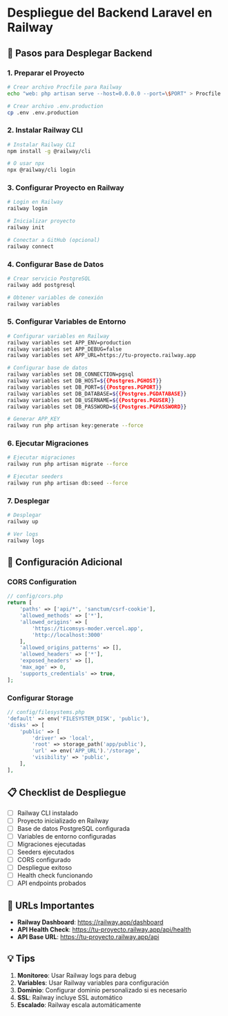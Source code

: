 # Despliegue del Backend Laravel en Railway

## 🚀 Pasos para Desplegar Backend

### 1. Preparar el Proyecto
```bash
# Crear archivo Procfile para Railway
echo "web: php artisan serve --host=0.0.0.0 --port=\$PORT" > Procfile

# Crear archivo .env.production
cp .env .env.production
```

### 2. Instalar Railway CLI
```bash
# Instalar Railway CLI
npm install -g @railway/cli

# O usar npx
npx @railway/cli login
```

### 3. Configurar Proyecto en Railway
```bash
# Login en Railway
railway login

# Inicializar proyecto
railway init

# Conectar a GitHub (opcional)
railway connect
```

### 4. Configurar Base de Datos
```bash
# Crear servicio PostgreSQL
railway add postgresql

# Obtener variables de conexión
railway variables
```

### 5. Configurar Variables de Entorno
```bash
# Configurar variables en Railway
railway variables set APP_ENV=production
railway variables set APP_DEBUG=false
railway variables set APP_URL=https://tu-proyecto.railway.app

# Configurar base de datos
railway variables set DB_CONNECTION=pgsql
railway variables set DB_HOST=${{Postgres.PGHOST}}
railway variables set DB_PORT=${{Postgres.PGPORT}}
railway variables set DB_DATABASE=${{Postgres.PGDATABASE}}
railway variables set DB_USERNAME=${{Postgres.PGUSER}}
railway variables set DB_PASSWORD=${{Postgres.PGPASSWORD}}

# Generar APP_KEY
railway run php artisan key:generate --force
```

### 6. Ejecutar Migraciones
```bash
# Ejecutar migraciones
railway run php artisan migrate --force

# Ejecutar seeders
railway run php artisan db:seed --force
```

### 7. Desplegar
```bash
# Desplegar
railway up

# Ver logs
railway logs
```

## 🔧 Configuración Adicional

### CORS Configuration
```php
// config/cors.php
return [
    'paths' => ['api/*', 'sanctum/csrf-cookie'],
    'allowed_methods' => ['*'],
    'allowed_origins' => [
        'https://ticomsys-moder.vercel.app',
        'http://localhost:3000'
    ],
    'allowed_origins_patterns' => [],
    'allowed_headers' => ['*'],
    'exposed_headers' => [],
    'max_age' => 0,
    'supports_credentials' => true,
];
```

### Configurar Storage
```php
// config/filesystems.php
'default' => env('FILESYSTEM_DISK', 'public'),
'disks' => [
    'public' => [
        'driver' => 'local',
        'root' => storage_path('app/public'),
        'url' => env('APP_URL').'/storage',
        'visibility' => 'public',
    ],
],
```

## 📋 Checklist de Despliegue

- [ ] Railway CLI instalado
- [ ] Proyecto inicializado en Railway
- [ ] Base de datos PostgreSQL configurada
- [ ] Variables de entorno configuradas
- [ ] Migraciones ejecutadas
- [ ] Seeders ejecutados
- [ ] CORS configurado
- [ ] Despliegue exitoso
- [ ] Health check funcionando
- [ ] API endpoints probados

## 🔗 URLs Importantes

- **Railway Dashboard**: https://railway.app/dashboard
- **API Health Check**: https://tu-proyecto.railway.app/api/health
- **API Base URL**: https://tu-proyecto.railway.app/api

## 💡 Tips

1. **Monitoreo**: Usar Railway logs para debug
2. **Variables**: Usar Railway variables para configuración
3. **Dominio**: Configurar dominio personalizado si es necesario
4. **SSL**: Railway incluye SSL automático
5. **Escalado**: Railway escala automáticamente
